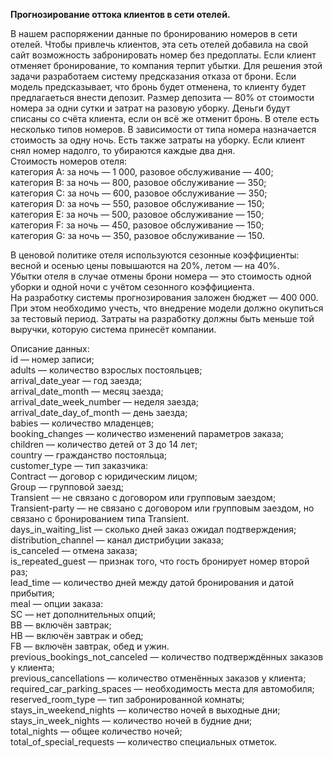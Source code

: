   **Прогнозирование оттока клиентов в сети отелей.**  
  
  В нашем распоряжении данные по бронированию номеров в сети отелей. Чтобы привлечь клиентов, эта сеть отелей добавила на свой сайт возможность забронировать номер без предоплаты. Если клиент отменяет бронирование, то компания терпит убытки. Для решения этой задачи разработаем систему предсказания отказа от брони. Если модель предсказывает, что бронь будет отменена, то клиенту будет предлагаеться внести депозит. Размер депозита — 80% от стоимости номера за одни сутки и затрат на разовую уборку. Деньги будут списаны со счёта клиента, если он всё же отменит бронь.
В отеле есть несколько типов номеров. В зависимости от типа номера назначается стоимость за одну ночь. Есть также затраты на уборку. Если клиент снял номер надолго, то убираются каждые два дня.  
Стоимость номеров отеля:  
категория A: за ночь — 1 000, разовое обслуживание — 400;  
категория B: за ночь — 800, разовое обслуживание — 350;  
категория C: за ночь — 600, разовое обслуживание — 350;  
категория D: за ночь — 550, разовое обслуживание — 150;  
категория E: за ночь — 500, разовое обслуживание — 150;  
категория F: за ночь — 450, разовое обслуживание — 150;  
категория G: за ночь — 350, разовое обслуживание — 150.  

  В ценовой политике отеля используются сезонные коэффициенты: весной и осенью цены повышаются на 20%, летом — на 40%.  
Убытки отеля в случае отмены брони номера — это стоимость одной уборки и одной ночи с учётом сезонного коэффициента.  
На разработку системы прогнозирования заложен бюджет — 400 000. При этом необходимо учесть, что внедрение модели должно окупиться за тестовый период. Затраты на разработку должны быть меньше той выручки, которую система принесёт компании.  

Описание данных:  
id — номер записи;  
adults — количество взрослых постояльцев;  
arrival_date_year — год заезда;  
arrival_date_month — месяц заезда;  
arrival_date_week_number — неделя заезда;  
arrival_date_day_of_month — день заезда;  
babies — количество младенцев;  
booking_changes — количество изменений параметров заказа;  
children — количество детей от 3 до 14 лет;  
country — гражданство постояльца;  
customer_type — тип заказчика:  
  Contract — договор с юридическим лицом;  
  Group — групповой заезд;  
  Transient — не связано с договором или групповым заездом;  
  Transient-party — не связано с договором или групповым заездом, но связано с бронированием типа Transient.  
days_in_waiting_list — сколько дней заказ ожидал подтверждения;  
distribution_channel — канал дистрибуции заказа;  
is_canceled — отмена заказа;  
is_repeated_guest — признак того, что гость бронирует номер второй раз;  
lead_time — количество дней между датой бронирования и датой прибытия;  
meal — опции заказа:  
  SC — нет дополнительных опций;  
  BB — включён завтрак;  
  HB — включён завтрак и обед;  
  FB — включён завтрак, обед и ужин.  
previous_bookings_not_canceled — количество подтверждённых заказов у клиента;  
previous_cancellations — количество отменённых заказов у клиента;  
required_car_parking_spaces — необходимость места для автомобиля;  
reserved_room_type — тип забронированной комнаты;  
stays_in_weekend_nights — количество ночей в выходные дни;  
stays_in_week_nights — количество ночей в будние дни;  
total_nights — общее количество ночей;  
total_of_special_requests — количество специальных отметок.  
